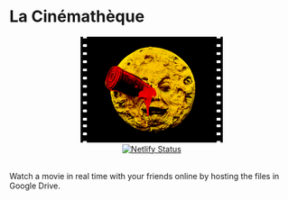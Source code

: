 # La Cinémathèque

<div align="center">
  <img src="https://github.com/nilox94/la-cinematheque/blob/master/la-cinematheque.png" width="50%">
  <br>
  <a href="https://app.netlify.com/sites/la-cinematheque/deploys">
    <img alt="Netlify Status" src="https://api.netlify.com/api/v1/badges/cefee7b5-e247-48fa-bc98-a9cbab1b7cf7/deploy-status">
  </a>
</div>
<br>

Watch a movie in real time with your friends online by hosting the files in Google Drive.
